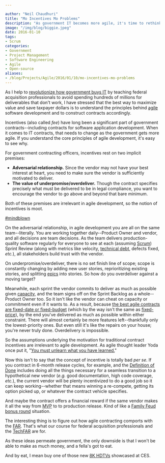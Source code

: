 ```yaml
---

author: "Neil Chaudhuri"
title: "Mo Incentives Mo Problems"
description: "As government IT becomes more agile, it's time to rethink incentives in contracts."
image: "/img/blog/biggie.jpeg"
date: 2016-01-10
tags:
- Scrum
categories: 
- Government
- Project Management
- Software Engineering
- Agile
- Open-source
aliases:
- /blog/Projects/Agile/2016/01/10/mo-incentives-mo-problems
---
```


As I help to [revolutionize how government buys IT](/blog/all-we-do-is-win-win-win) 
by teaching federal acquisition professionals to avoid spending hundreds of millions for 
deliverables that don't work, I have stressed that the best  way to maximize value and save taxpayer dollars is to 
understand the principles behind [agile](/categories/agile) software development and to construct contracts accordingly. 

Incentives (also called *fee*) have long been a significant part of government contracts--including contracts for software application 
development. When it comes to IT contracts, that needs to change as the government gets more agile. If you understand
the core principles of agile development, it's easy to see why.

For government contracting officers, incentives rest on two implicit premises:

* **Adversarial relationship.** Since the vendor may not have your best interest at heart, you need to make sure the vendor 
is sufficiently motivated to deliver.
* **The value of underpromise/overdeliver.** Though the contract specifies precisely what must be delivered to be in legal 
compliance, you want to encourage the vendor to go above and beyond that bare minimum.

Both of these premises are irrelevant in agile development, so the notion of incentives is moot. 

[#mindblown](https://twitter.com/search?q=%23mindblown&src=typd)

On the adversarial relationship, in agile development you are all on the same team--literally. You are working together 
daily--Product Owner and vendor, and all decisions are team decisions. As the team delivers production-quality software 
regularly for everyone to see at each (assuming [Scrum](/tags/scrum)) Sprint Review (along with metrics like velocity, 
[technical debt](https://www.scrumalliance.org/community/articles/2013/july/managing-technical-debt), 
defects fixed, *etc.*), all stakeholders build trust with the vendor.

On underpromise/overdeliver, there is no set finish line of scope; scope is constantly changing by adding new user stories, 
reprioritizing existing stories, and splitting [epics](https://www.scrumalliance.org/community/articles/2014/march/stories-versus-themes-versus-epics) 
into stories. So how do you overdeliver against a moving target? 

Meanwhile, each sprint the vendor commits to deliver as much as possible given [capacity](https://www.scrumalliance.org/community/articles/2007/august/perfect-planning), 
and the team signs off on the 
Sprint Backlog as a whole--Product Owner too. So it isn't like the vendor can cheat on capacity or commitment even if it 
wants to. As a result, because [the best agile contracts are fixed-date or fixed-budget](http://www.innolution.com/blog/three-key-agile-risk-management-activities)
(which by the way isn't the same as [fixed-price](https://www.scrumalliance.org/community/articles/2014/march/good-bad-and-ugly-of-agile-fixed-price-contracts)), 
by the end you've delivered as much as possible within either constraint. 
There will almost certainly be more features left--thankfully only the lowest-priority ones. But even still it's like 
the repairs on your house; you're never truly done. Overdelivery is impossible.

So the assumptions underlying the motivation for traditional contract incentives are irrelevant to agile development. 
As agile thought leader Yoda once put it, "[You must unlearn what you have learned.](https://www.youtube.com/watch?v=z4jeREy7Pbc)"

Now this isn't to say that the concept of incentive is totally bad *per se*. If you contract in 6-month release cycles, 
for example, and the [Definition of Done](https://www.scrumalliance.org/community/articles/2008/september/definition-of-done-a-reference) 
includes doing all the things necessary for a seamless transition to a hypothetical new vendor (*e.g.* good documentation, 
high code coverage, *etc.*), the current vendor will be plenty incentivized to do a good job so it can keep working--whether that means
winning a re-compete, getting its option picked up, or whatever the contract vehicle specifies. 

And maybe the contract offers a financial reward if the same vendor makes it all the way from [MVP](http://leanstack.com/minimum-viable-product/) 
to to production release. Kind of like a [Family Feud bonus round](https://www.youtube.com/watch?v=Hm2HdJkgRWI) situation.

The interesting thing is to figure out how agile contracting comports with the 
[FAR](https://www.acquisition.gov/?q=browsefar). That's what our course for federal acquisition professionals and the 
[TechFAR](https://github.com/usds/playbook/blob/gh-pages/_includes/techfar-online.md) are for.

As these ideas permeate government, the only downside is that I won't be able to make as much money, and a fella's got to eat.

And by eat, I mean buy one of those new [8K HDTVs](http://www.wired.com/2016/01/8k-tvs-coming-to-market/) showcased at CES.







